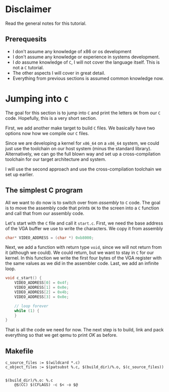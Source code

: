 # Disclaimer
Read the general notes for this tutorial.

## Prerequesits
* I don't assume any knowledge of x86 or os development
* I don't assume any knowledge or experience in systems development.
* I *do* assume knowledge of `C`, I will not cover the language itself. This is not a
  `C` tutorial.
* The other aspects I will cover in great detail.
* Everything from previous sections is assumed common knowledge now.

# Jumping into `C`
The goal for this section is to jump into `C` and print the letters `OK` from our `C`
code. Hopefully, this is a very short section.

First, we add another make target to build `C` files.  We basically have two options
now how we compile our `C` files.

Since we are developing a kernel for `x86_64` on a `x86_64` system, we could just use
the toolchain on our host system (minus the standard library). Alternatively, we can
go the full blown way and set up a cross-compilation toolchain for our target
architecture and system.

I will use the second approach and use the cross-compilation toolchain we set up earlier.

## The simplest C program
All we want to do now is to switch over from _assembly_ to `C` code. The goal is to move
the assembly code that prints `OK` to the screen into a `C` function and call that from
our assembly code.

Let's start with the `C` file and call it `start.c`. First, we need the base address of
the VGA buffer we use to write the characters. We copy it from assembly

```c
char* VIDEO_ADDRESS = (char *) 0xb8000;
```

Next, we add a function with return type `void`, since we will not return from it
(although we could). We could return, but we want to stay in `C` for our kernel. In this
function we write the first four bytes of the VGA register with the same values as
we did in the assembler code. Last, we add an infinite loop.

```c
void c_start() {
    VIDEO_ADDRESS[0] = 0x4f;
    VIDEO_ADDRESS[1] = 0x0e;
    VIDEO_ADDRESS[2] = 0x4b;
    VIDEO_ADDRESS[3] = 0x0e;

    // loop forever
    while (1) {
    }
}
```
That is all the code we need for now. The next step is to build, link and pack everything
so that we get qemu to print _OK_ as before.

## Makefile
```
c_source_files := $(wildcard *.c)
c_object_files := $(patsubst %.c, $(build_dir)/%.o, $(c_source_files))


$(build_dir)/%.o: %.c
	@$(CC) $(CFLAGS) -c $< -o $@
```

